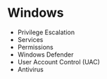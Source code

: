 # Windows


- Privilege Escalation
- Services
- Permissions
- Windows Defender
- User Account Control (UAC)
- Antivirus
